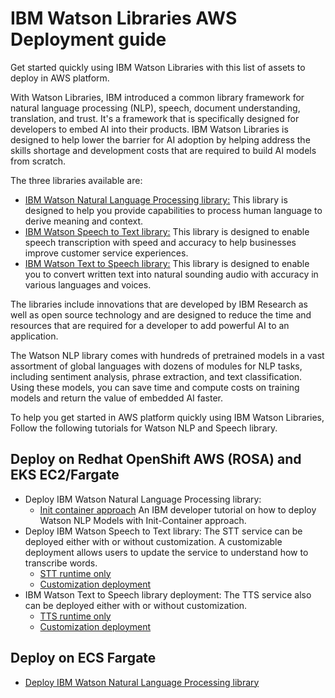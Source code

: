 # IBM Watson Libraries AWS Deployment guide

Get started quickly using IBM Watson Libraries with this list of assets to deploy in AWS platform.

With Watson Libraries, IBM introduced a common library framework for natural language processing (NLP), speech, document understanding, translation, and trust. It's a framework that is specifically designed for developers to embed AI into their products. IBM Watson Libraries is designed to help lower the barrier for AI adoption by helping address the skills shortage and development costs that are required to build AI models from scratch.

The three libraries available are:

- [IBM Watson Natural Language Processing library:](https://www.ibm.com/products/ibm-watson-natural-language-processing) This library is designed to help you provide capabilities to process human language to derive meaning and context.
- [IBM Watson Speech to Text library:](https://www.ibm.com/products/watson-speech-embed-libraries) This library is designed to enable speech transcription with speed and accuracy to help businesses improve customer service experiences.
- [IBM Watson Text to Speech library:](https://www.ibm.com/products/watson-speech-embed-libraries) This library is designed to enable you to convert written text into natural sounding audio with accuracy in various languages and voices.

The libraries include innovations that are developed by IBM Research as well as open source technology and are designed to reduce the time and resources that are required for a developer to add powerful AI to an application.

The Watson NLP library comes with hundreds of pretrained models in a vast assortment of global languages with dozens of modules for NLP tasks, including sentiment analysis, phrase extraction, and text classification. Using these models, you can save time and compute costs on training models and return the value of embedded AI faster.

To help you get started in AWS platform quickly using IBM Watson Libraries, Follow the following tutorials for Watson NLP and Speech library.


## Deploy on Redhat OpenShift AWS (ROSA) and EKS EC2/Fargate

- Deploy IBM Watson Natural Language Processing library:
  - [Init container approach](https://developer.ibm.com/tutorials/serve-pretrained-models-on-kubernetes-or-openshift/) An IBM developer tutorial on how to deploy Watson NLP Models with Init-Container approach.
- Deploy IBM Watson Speech to Text library: The STT service can be deployed either with or without customization. A customizable deployment allows users to update the service to understand how to transcribe words.
  - [STT runtime only](https://github.com/ibm-build-lab/Watson-Speech/tree/main/stt-runtime-openshift)
  - [Customization deployment](https://github.com/ibm-build-lab/Watson-Speech/tree/main/stt-customization-openshift)
- IBM Watson Text to Speech library deployment: The TTS service also can be deployed either with or without customization.
  - [TTS runtime only](https://github.com/ibm-build-lab/Watson-Speech/tree/main/tts-runtime-openshift)
  - [Customization deployment](https://github.com/ibm-build-lab/Watson-Speech/tree/main/tts-customization-openshift)
  
 ## Deploy on ECS Fargate
 
 - [Deploy IBM Watson Natural Language Processing library](https://github.com/ibm-build-lab/Watson-NLP/tree/main/MLOps/Deploy-to-AWS-Fargate)
